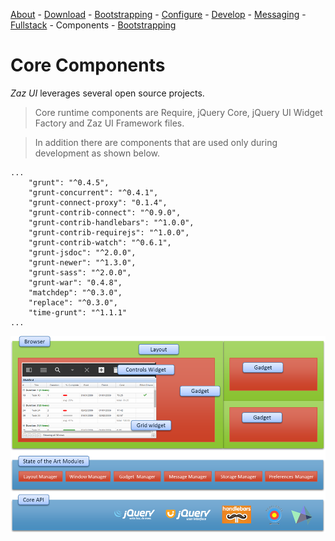 [About](../../../) - [Download](DOWNLOAD.md) - [Bootstrapping](BOOTSTRAP.md) - [Configure](CONFIGURE.md) - [Develop](DEVELOP.md) - [Messaging](MESSAGING.md) - [Fullstack](FULLSTACK.md) - Components - [Bootstrapping](BOOTSTRAPPING.md)

# Core Components 

*Zaz UI* leverages several open source projects.  

> Core runtime components are Require, jQuery Core, jQuery UI Widget Factory and Zaz UI Framework files. 

> In addition there are components that are used only during development as shown below.    

    ...
        "grunt": "^0.4.5",
        "grunt-concurrent": "^0.4.1",
        "grunt-connect-proxy": "0.1.4",
        "grunt-contrib-connect": "^0.9.0",
        "grunt-contrib-handlebars": "^1.0.0",
        "grunt-contrib-requirejs": "^1.0.0",
        "grunt-contrib-watch": "^0.6.1",
        "grunt-jsdoc": "^2.0.0",
        "grunt-newer": "^1.3.0",
        "grunt-sass": "^2.0.0",
        "grunt-war": "0.4.8",
        "matchdep": "^0.3.0",
        "replace": "^0.3.0",
        "time-grunt": "^1.1.1"
    ...

![Zaz UI Messaging API](assets/components.png)